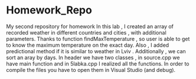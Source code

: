 # Homework_Repo
My second repository for homework 
In this lab , I created an array of recorded weather in different countries and cities , with additional parameters. Thanks to function findMaxTemperature , so user is able to get to know the maximum temperature on the exact day. Also , I added predictional method if it is similar to weather in Lviv . Additionally , we can sort an aray by days.
In header we have two classes , in source.cpp we have main function and in 5labka.cpp I realized all the functions.
In order to compile the files you have to open them in Visual Studio (and debug). 
